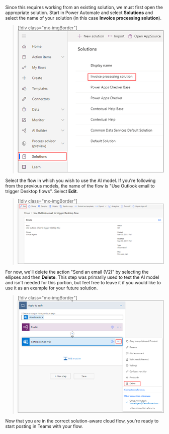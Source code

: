 Since this requires working from an existing solution, we must first open the appropriate solution. Start in Power Automate and select **Solutions** and select the name of your solution (in this case **Invoice processing solution**).

> [!div class="mx-imgBorder"]
> [![Screenshot of the Power Automate Solutions page with Invoice processing solution highlighted.](../media/1-select-solution.png)](../media/1-select-solution.png#lightbox)

Select the flow in which you wish to use the AI model. If you're following from the previous models, the name of the flow is "Use Outlook email to trigger Desktop flows". Select **Edit**.

> [!div class="mx-imgBorder"]
> [![Screenshot of the flow's Details page with the Edit button highlighted.](../media/2-edit-flow.png)](../media/2-edit-flow.png#lightbox)

For now, we'll delete the action "Send an email (V2)" by selecting the ellipses and then **Delete**. This step was primarily used to test the AI model and isn't needed for this portion, but feel free to leave it if you would like to use it as an example for your future solution.

> [!div class="mx-imgBorder"]
> [![Screenshot of the flow with the ellipsis button on the Send an email action selected and the Delete option highlighted.](../media/3-delete-send-email.png)](../media/3-delete-send-email.png#lightbox)

Now that you are in the correct solution-aware cloud flow, you're ready to start posting in Teams with your flow.
